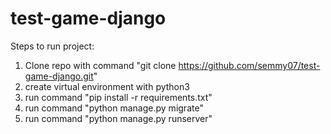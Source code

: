 # test-game-django

Steps to run project:

1. Clone repo with command "git clone https://github.com/semmy07/test-game-django.git"
2. create virtual environment with python3
3. run command "pip install -r requirements.txt"
4. run command "python manage.py migrate"
5. run command "python manage.py runserver"
